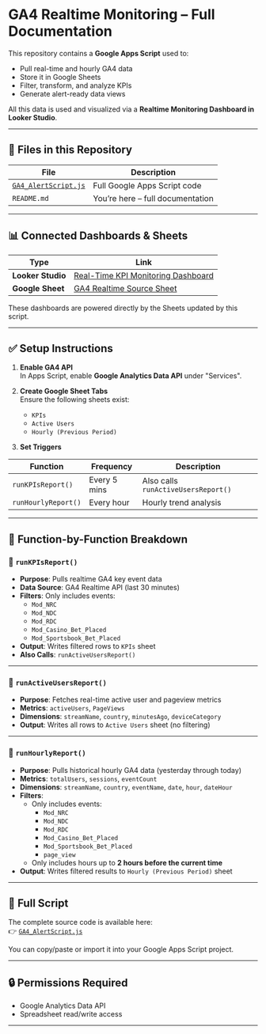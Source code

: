 
# GA4 Realtime Monitoring – Full Documentation

This repository contains a **Google Apps Script** used to:
- Pull real-time and hourly GA4 data
- Store it in Google Sheets
- Filter, transform, and analyze KPIs
- Generate alert-ready data views

All this data is used and visualized via a **Realtime Monitoring Dashboard in Looker Studio**.

---

## 📁 Files in this Repository

| File | Description |
|------|-------------|
| [`GA4_AlertScript.js`](GA4_AlertScript.js) | Full Google Apps Script code |
| `README.md` | You’re here – full documentation |

---

## 📊 Connected Dashboards & Sheets

| Type | Link |
|------|------|
| **Looker Studio** | [Real-Time KPI Monitoring Dashboard](https://lookerstudio.google.com/reporting/c9c3c3c0-13e7-4680-9190-6724d202d018) |
| **Google Sheet** | [GA4 Realtime Source Sheet](https://docs.google.com/spreadsheets/d/1P12wpLsiN-y6kJERZD71K4cCMtzGEOJCnsj5hNtnM9Q/edit?usp=sharing) |

These dashboards are powered directly by the Sheets updated by this script.

---

## ✅ Setup Instructions

1. **Enable GA4 API**  
   In Apps Script, enable **Google Analytics Data API** under "Services".

2. **Create Google Sheet Tabs**  
   Ensure the following sheets exist:
   - `KPIs`
   - `Active Users`
   - `Hourly (Previous Period)`

3. **Set Triggers**

| Function            | Frequency     | Description                          |
|---------------------|---------------|--------------------------------------|
| `runKPIsReport()`   | Every 5 mins  | Also calls `runActiveUsersReport()`  |
| `runHourlyReport()` | Every hour    | Hourly trend analysis                |

---

## 🧠 Function-by-Function Breakdown

### 🔹 `runKPIsReport()`

- **Purpose**: Pulls realtime GA4 key event data
- **Data Source**: GA4 Realtime API (last 30 minutes)
- **Filters**: Only includes events:
  - `Mod_NRC`
  - `Mod_NDC`
  - `Mod_RDC`
  - `Mod_Casino_Bet_Placed`
  - `Mod_Sportsbook_Bet_Placed`
- **Output**: Writes filtered rows to `KPIs` sheet
- **Also Calls**: `runActiveUsersReport()`

---

### 🔹 `runActiveUsersReport()`

- **Purpose**: Fetches real-time active user and pageview metrics
- **Metrics**: `activeUsers`, `PageViews`
- **Dimensions**: `streamName`, `country`, `minutesAgo`, `deviceCategory`
- **Output**: Writes all rows to `Active Users` sheet (no filtering)

---

### 🔹 `runHourlyReport()`

- **Purpose**: Pulls historical hourly GA4 data (yesterday through today)
- **Metrics**: `totalUsers`, `sessions`, `eventCount`
- **Dimensions**: `streamName`, `country`, `eventName`, `date`, `hour`, `dateHour`
- **Filters**:
  - Only includes events:
    - `Mod_NRC`
    - `Mod_NDC`
    - `Mod_RDC`
    - `Mod_Casino_Bet_Placed`
    - `Mod_Sportsbook_Bet_Placed`
    - `page_view`
  - Only includes hours up to **2 hours before the current time**
- **Output**: Writes filtered results to `Hourly (Previous Period)` sheet

---

## 📎 Full Script

The complete source code is available here:  
👉 [`GA4_AlertScript.js`](GA4_AlertScript.js)

You can copy/paste or import it into your Google Apps Script project.

---

## 🔒 Permissions Required

- Google Analytics Data API  
- Spreadsheet read/write access

---
